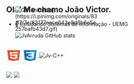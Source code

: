 ## Olá! Me chamo João Victor.


- 🔭 Estudando Sistemas de Informação - UEMG

  ![JvArruda GitHub stats](https://github-readme-stats.vercel.app/api?username=jvarrudx&show_icons=true&theme=radical)

  <div style="position: relative;">
  <img src="https://i.pinimg.com/originals/83/17/7e/83177eace643e8d6b6e5e257bafb43d7.gif" alt="GIF animado](https://i.pinimg.com/originals/83/17/7e/83177eace643e8d6b6e5e257bafb43d7.gif)" style="width: 225px; position: absolute; top: -100px;">
</div>



  

<div style="display: inline_block"><br>
  
  <img align="center" alt="Jv-HTML" height="30" width="40" src="https://raw.githubusercontent.com/devicons/devicon/master/icons/html5/html5-original.svg">
  <img align="center" alt="Jv-CSS" height="30" width="40" src="https://raw.githubusercontent.com/devicons/devicon/master/icons/css3/css3-original.svg">
  <img align="center" alt="Jv-C++" height="30" width="40" src="https://cdn.jsdelivr.net/gh/devicons/devicon/icons/cplusplus/cplusplus-original.svg" />

  </div>
             
  ##    

  <div> 
  <a href="https://instagram.com/jv.arrudx" target="_blank"><img src="https://img.shields.io/badge/-Instagram-%23E4405F?style=for-the-badge&logo=instagram&logoColor=white" target="_blank"></a>
  <a href = "mailto:joaovictorcostaarruda@gmail.com"><img src="https://img.shields.io/badge/-Gmail-%23333?style=for-the-badge&logo=gmail&logoColor=white" target="_blank"></a>
    
</div>







            
          
